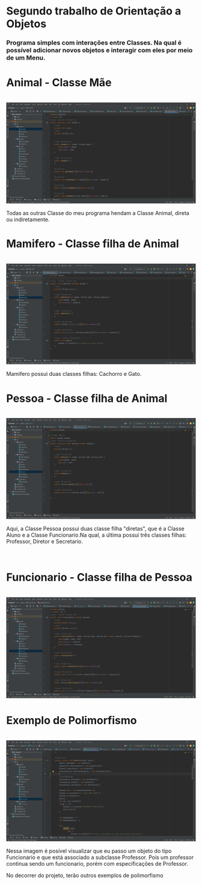 # Segundo trabalho de Orientação a Objetos
### Programa simples com interações entre Classes. Na qual é possível adicionar novos objetos e interagir com eles por meio de um Menu.

# Animal - Classe Mãe 
<br>
<img src = https://raw.githubusercontent.com/raquel-cmps/Trabalho2-OOP/main/Imagens/ClasseMae.png>
<p>Todas as outras Classe do meu programa hendam a Classe Animal, direta ou indiretamente.</p>

# Mamifero - Classe filha de Animal
<br>
<img src = https://raw.githubusercontent.com/raquel-cmps/Trabalho2-OOP/main/Imagens/ExtensaoAnimal.png>
<p>Mamifero possui duas classes filhas: Cachorro e Gato.</p>

# Pessoa - Classe filha de Animal
<br>
<img src = https://raw.githubusercontent.com/raquel-cmps/Trabalho2-OOP/main/Imagens/ExtensaoAnimal2.png>
<p>Aqui, a Classe Pessoa possui duas classe filha "diretas", que é a Classe Aluno e a Classe Funcionario.Na qual, a última possui três classes filhas: Professor, Diretor e Secretario.</p>
<br>

# Funcionario - Classe filha de Pessoa
<br>
<img src = https://raw.githubusercontent.com/raquel-cmps/Trabalho2-OOP/main/Imagens/ExtensaoPessoa.png>
<br>

# Exemplo de Polimorfismo
<br>
<img src = https://raw.githubusercontent.com/raquel-cmps/Trabalho2-OOP/main/Imagens/Polimorfismo.png>
<p>Nessa imagem é posível visualizar que eu passo um objeto do tipo Funcionario e que está associado a subclasse Professor. Pois um professor continua sendo um funcionario, porém com especificações de Professor.</p>
<p>No decorrer do projeto, terão outros exemplos de polimorfismo</p>

